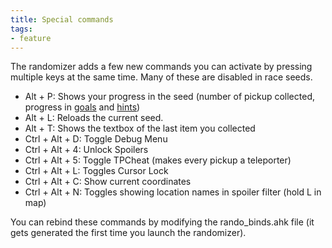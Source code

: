 ```yaml
---
title: Special commands
tags:
- feature
---
```


The randomizer adds a few new commands you can activate by pressing multiple keys at the same time. Many of these are disabled in race seeds.

* Alt + P: Shows your progress in the seed (number of pickup collected, progress in [goals](https://github.com/sparkle-preference/OriWotwRandomizerClient/wiki/Goal-modes) and [hints](https://github.com/sparkle-preference/OriWotwRandomizerClient/wiki/Hints))
* Alt + L: Reloads the current seed.
* Alt + T: Shows the textbox of the last item you collected
* Ctrl + Alt + D: Toggle Debug Menu
* Ctrl + Alt + 4: Unlock Spoilers
* Ctrl + Alt + 5: Toggle TPCheat (makes every pickup a teleporter)
* Ctrl + Alt + L: Toggles Cursor Lock
* Ctrl + Alt + C: Show current coordinates
* Ctrl + Alt + N: Toggles showing location names in spoiler filter (hold L in map)

You can rebind these commands by modifying the rando_binds.ahk file (it gets generated the first time you launch the randomizer).
